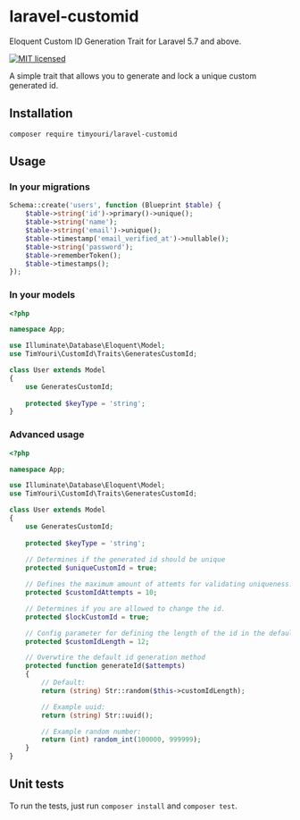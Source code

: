 # laravel-customid
Eloquent Custom ID Generation Trait for Laravel 5.7 and above.

<!-- [![Github Actions](https://img.shields.io/github/workflow/status/JamesHemery/laravel-uuid/Continuous%20Integration.svg?style=for-the-badge)](https://github.com/JamesHemery/laravel-uuid/actions?query=workflow%3A%22Continuous+Integration%22)
[![Total Downloads](https://img.shields.io/packagist/dt/jamesh/laravel-uuid.svg?style=for-the-badge)](https://packagist.org/packages/jamesh/laravel-uuid) -->
[![MIT licensed](https://img.shields.io/badge/license-MIT-blue.svg?style=for-the-badge)](https://raw.githubusercontent.com/JamesHemery/laravel-uuid/master/LICENSE)

A simple trait that allows you to generate and lock a unique custom generated id.

## Installation

	composer require timyouri/laravel-customid

## Usage

### In your migrations

```php
Schema::create('users', function (Blueprint $table) {
    $table->string('id')->primary()->unique();
    $table->string('name');
    $table->string('email')->unique();
    $table->timestamp('email_verified_at')->nullable();
    $table->string('password');
    $table->rememberToken();
    $table->timestamps();
});
```

### In your models

```php
<?php

namespace App;

use Illuminate\Database\Eloquent\Model;
use TimYouri\CustomId\Traits\GeneratesCustomId;

class User extends Model
{
    use GeneratesCustomId;
    
    protected $keyType = 'string';
}
```

### Advanced usage

```php
<?php

namespace App;

use Illuminate\Database\Eloquent\Model;
use TimYouri\CustomId\Traits\GeneratesCustomId;

class User extends Model
{
    use GeneratesCustomId;
    
    protected $keyType = 'string';
    
    // Determines if the generated id should be unique
    protected $uniqueCustomId = true; 

    // Defines the maximum amount of attemts for validating uniqueness.
    protected $customIdAttempts = 10; 

    // Determines if you are allowed to change the id.
    protected $lockCustomId = true; 

    // Config parameter for defining the length of the id in the default id generation method.
    protected $customIdLength = 12; 

    // Overwtire the default id generation method
    protected function generateId($attempts)
    {
        // Default:
        return (string) Str::random($this->customIdLength);

        // Example uuid:
        return (string) Str::uuid();

        // Example random number:
        return (int) random_int(100000, 999999);
    }
}
```

## Unit tests

To run the tests, just run `composer install` and `composer test`.

